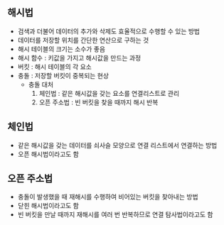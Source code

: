 ## 해시법

- 검색과 더불어 데이터의 추가와 삭제도 효율적으로 수행할 수 있는 방법
- 데이터를 저장할 위치를 간단한 연산으로 구하는 것
- 해시 테이블의 크기는 소수가 좋음
- 해시 함수 : 키값을 가지고 해시값을 만드는 과정
- 버킷 : 해시 테이블의 각 요소
- 충돌 : 저장할 버킷이 중복되는 현상
    - 충돌 대처
        1. 체인법 : 같은 해시값을 갖는 요소를 연결리스트로 관리
        2. 오픈 주소법 : 빈 버킷을 찾을 때까지 해시 반복

## 체인법

- 같은 해시값을 갖는 데이터를 쇠사슬 모양으로 연결 리스트에서 연결하는 방법
- 오픈 해시법이라고도 함

## 오픈 주소법

- 충돌이 발생했을 때 재해시를 수행하여 비어있는 버킷을 찾아내는 방법
- 닫힌 해시법이라고도 함
- 빈 버킷을 만날 때까지 재해시를 여러 번 반복하므로 연결 탐사법이라고도 함
